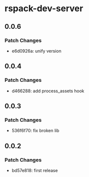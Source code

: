 # rspack-dev-server

## 0.0.6

### Patch Changes

- e6d0926a: unify version

## 0.0.4

### Patch Changes

- d466288: add process_assets hook

## 0.0.3

### Patch Changes

- 536f6f70: fix broken lib

## 0.0.2

### Patch Changes

- bd57e818: first release
